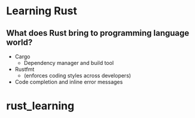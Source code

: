 # Learning Rust

## What does Rust bring to programming language world?

- Cargo
  - Dependency manager and build tool
- Rustfmt
  - (enforces coding styles across developers)
- Code completion and inline error messages
# rust_learning
